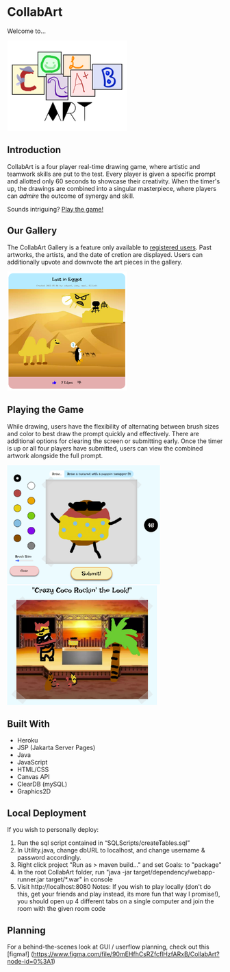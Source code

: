 # CollabArt 

Welcome to...

<img src="/images/CollabArtLogo_Ver2.png" width="280">

## Introduction

CollabArt is a four player real-time drawing game, where artistic and teamwork skills are put to the test. Every player is given a specific prompt and allotted only 60 seconds to showcase their creativity. When the timer's up, the drawings are combined into a singular masterpiece, where players can *admire* the outcome of synergy and skill.

Sounds intriguing? [Play the game!](https://collab--art.herokuapp.com/)

## Our Gallery

The CollabArt Gallery is a feature only available to [registered users](https://collab--art.herokuapp.com/register.jsp). Past artworks, the artists, and the date of cretion are displayed. Users can additionally upvote and downvote the art pieces in the gallery.

<img src="/images/gallery.png" width="280">

## Playing the Game

While drawing, users have the flexibility of alternating between brush sizes and color to best draw the prompt quickly and effectively. There are additional options for clearing the screen or submitting early. Once the timer is up or all four players have submitted, users can view the combined artwork alongside the full prompt.

<p float="left">
  <img src="/images/gameProgress.png" width="357"/> &nbsp;
  <img src="/images/gameEnd.png" width="350" /> 
</p>

## Built With
- Heroku
- JSP (Jakarta Server Pages)
- Java
- JavaScript
- HTML/CSS
- Canvas API
- ClearDB (mySQL)
- Graphics2D

## Local Deployment

If you wish to personally deploy:
1. Run the sql script contained in “SQLScripts/createTables.sql”
2. In Utility.java, change dbURL to localhost, and change username & password
accordingly.
3. Right click project "Run as > maven build..." and set Goals: to "package"
4. In the root CollabArt folder, run "java -jar target/dependency/webapp-runner.jar
target/*.war" in console
5. Visit http://localhost:8080
Notes:
If you wish to play locally (don't do this, get your friends and play instead, its more fun that way I promise!), you should open up 4 different tabs on a single computer and join the room with the given room code

## Planning

For a behind-the-scenes look at GUI / userflow planning, check out this [figma!] (https://www.figma.com/file/90mEHfhCsRZfcflHzfARxB/CollabArt?node-id=0%3A1)


